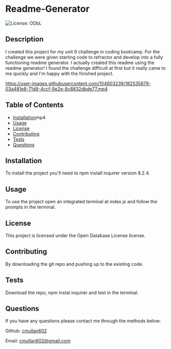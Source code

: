 # Readme-Generator   
   ![License: ODbL](https://img.shields.io/badge/License-ODbL-brightgreen.svg)
## Description

I created this project for my unit 9 challenge in coding bootcamp. For the challenge we were given starting code to refractor and develop into a fully functioning readme generator. I actually created this readme using the readme generator! I found the challenge difficult at first but it really came to me quickly and I'm happy with the finished project. 


https://user-images.githubusercontent.com/104603239/182535879-03a481e8-71d8-4ccf-9e2e-8c8832dbde77.mp4


## Table of Contents 

* [Installation](#installation)mp4
* [Usage](#usage)
* [License](#license)
* [Contributing](#contributing)
* [Tests](#tests)
* [Questions](#questions)

## Installation

To install the project you'll need to npm install inquirer version 8.2.4.

## Usage

To use the project open an integrated terminal at index.js and follow the prompts in the terminal.

## License
This project is licensed under the Open Database License license.

## Contributing

By downloading the git repo and pushing up to the existing code. 

## Tests

Download the repo, npm instal inquirer and test in the terminal. 

## Questions

If you have any questions please contact me through the methods below:

  Github: [cmullan602](https://github.com/cmullan602)

  Email: [cmullan602@gmail.com](mailto:cmullan602@gmail.com)


